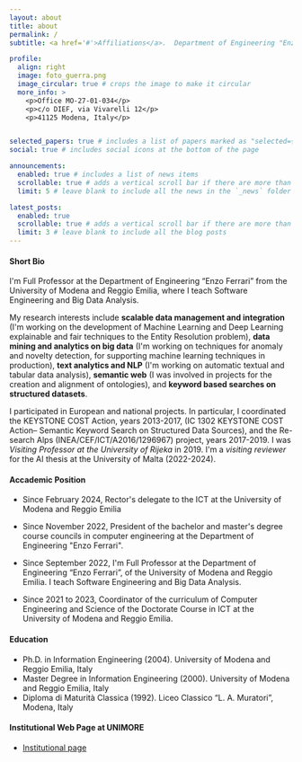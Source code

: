 ```yaml
---
layout: about
title: about
permalink: /
subtitle: <a href='#'>Affiliations</a>.  Department of Engineering "Enzo Ferrari", UNIMORE, Italy

profile:
  align: right
  image: foto_guerra.png
  image_circular: true # crops the image to make it circular
  more_info: >
    <p>Office MO-27-01-034</p>
    <p>c/o DIEF, via Vivarelli 12</p>
    <p>41125 Modena, Italy</p>


selected_papers: true # includes a list of papers marked as "selected={true}"
social: true # includes social icons at the bottom of the page

announcements:
  enabled: true # includes a list of news items
  scrollable: true # adds a vertical scroll bar if there are more than 3 news items
  limit: 5 # leave blank to include all the news in the `_news` folder

latest_posts:
  enabled: true
  scrollable: true # adds a vertical scroll bar if there are more than 3 new posts items
  limit: 3 # leave blank to include all the blog posts
---
```


#### Short Bio

I'm Full Professor at the Department of Engineering “Enzo Ferrari” from the University of Modena and Reggio Emilia, where I teach Software Engineering and Big Data Analysis. 

My research interests include **scalable data management and integration** (I'm working on the development of Machine Learning and Deep Learning explainable and fair techniques to the Entity Resolution problem), **data mining and analytics on big data** (I'm working on techniques for anomaly and novelty detection, for supporting machine learning techniques in production), **text analytics and NLP** (I'm working on automatic textual and tabular data analysis),  **semantic web** (I was involved in projects for the creation and alignment of ontologies), and  **keyword based searches on structured datasets**. 

I participated in European and national projects. In particular, I coordinated the KEYSTONE COST Action, years 2013-2017, (IC 1302 KEYSTONE COST Action– Semantic Keyword Search on Structured Data Sources), and the Re-search Alps (INEA/CEF/ICT/A2016/1296967) project, years 2017-2019. I was *Visiting Professor at the University of Rijeka* in 2019. I'm a *visiting reviewer* for the AI thesis at the University of Malta (2022-2024).

#### Accademic Position

- Since February 2024, Rector's delegate to the ICT at the University of Modena and Reggio Emilia


- Since November 2022, President of the bachelor and master's degree course councils in computer engineering at the Department of Engineering "Enzo Ferrari".

- Since September 2022, I'm Full Professor at the Department of Engineering “Enzo Ferrari”, of the University of Modena and Reggio Emilia.  I teach Software Engineering and Big Data Analysis.



- Since 2021 to 2023, Coordinator of the curriculum of Computer Engineering and Science of the Doctorate Course in ICT at the University of Modena and Reggio Emilia.




#### Education

- Ph.D. in Information Engineering (2004). University of Modena and Reggio Emilia, Italy
- Master Degree in Information Engineering (2000). University of Modena and Reggio Emilia, Italy
- Diploma di Maturità Classica (1992). Liceo Classico “L. A. Muratori”, Modena, Italy


#### Institutional Web Page at UNIMORE

- [Institutional page](http://personale.unimore.it/Rubrica/Dettaglio/fguerra)


<!--Link to your social media connections, too. This theme is set up to use [Font Awesome icons](https://fontawesome.com/) and [Academicons](https://jpswalsh.github.io/academicons/), like the ones below. Add your Facebook, Twitter, LinkedIn, Google Scholar, or just disable all of them.-->
